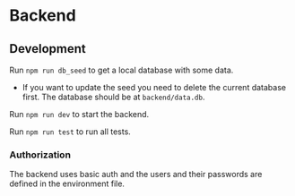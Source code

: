# Backend

## Development

Run `npm run db_seed` to get a local database with some data.

- If you want to update the seed you need to delete the current database first.
  The database should be at `backend/data.db`.

Run `npm run dev` to start the backend.

<!-- TODO: add unit tests -->
Run `npm run test` to run all tests.

### Authorization

The backend uses basic auth and the users and their passwords are defined in the environment file.
